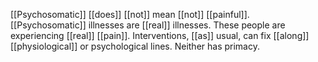 [[Psychosomatic]] [[does]] [[not]] mean [[not]] [[painful]]. [[Psychosomatic]] illnesses are [[real]] illnesses. These people are experiencing [[real]] [[pain]]. Interventions, [[as]] usual, can fix [[along]] [[physiological]] or psychological lines. Neither has primacy. 